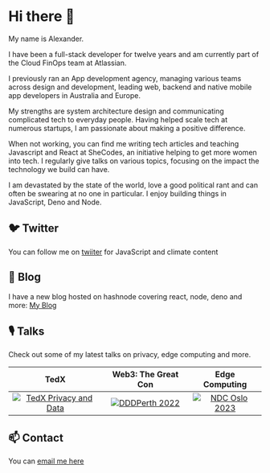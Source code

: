 # Hi there 👋

My name is Alexander.

I have been a full-stack developer for twelve years and am currently part of the Cloud FinOps team at Atlassian.

I previously ran an App development agency, managing various teams across design and development, leading web, backend and native mobile app developers in Australia and Europe.

My strengths are system architecture design and communicating complicated tech to everyday people. Having helped scale tech at numerous startups, I am passionate about making a positive difference.

When not working, you can find me writing tech articles and teaching Javascript and React at SheCodes, an initiative helping to get more women into tech. I regularly give talks on various topics, focusing on the impact the technology we build can have.

I am devastated by the state of the world, love a good political rant and can often be swearing at no one in particular. I enjoy building things in JavaScript, Deno and Node.

## 🐦 Twitter

You can follow me on <a href="https://twitter.com/alexanderKaran_">twiiter</a> for JavaScript and climate content

## 📰 Blog 

I have a new blog hosted on hashnode covering react, node, deno and more: <a href="https://blog.alexanderkaran.com/">My Blog</a>

## 🎙 Talks

Check out some of my latest talks on privacy, edge computing and more.

| TedX | Web3: The Great Con | Edge Computing |
| :--: | :--: | :--: |
| [![TedX Privacy and Data](http://img.youtube.com/vi/uG7kmUomXog/0.jpg)](http://www.youtube.com/watch?v=uG7kmUomXog "TedX Privacy and Data") | [![DDDPerth 2022](https://img.youtube.com/vi/S-fRhCTiJys/0.jpg)](https://www.youtube.com/watch?v=S-fRhCTiJys "DDDPerth 2022") | [![NDC Oslo 2023](http://img.youtube.com/vi/GrcanQ-nT_s/0.jpg)](https://www.youtube.com/watch?v=GrcanQ-nT_s "NDC Oslo 2023") |

## 📫 Contact 

You can <a href="mailto:tech@alexanderkaran.com">email me here</a>

